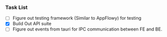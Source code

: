 ### Task List
- [ ] Figure out testing framework (Similar to AppFlowy) for testing
- [x] Build Out API suite
- [ ] Figure out events from tauri for IPC communication between FE and BE.
